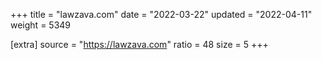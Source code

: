 +++
title = "lawzava.com"
date = "2022-03-22"
updated = "2022-04-11"
weight = 5349

[extra]
source = "https://lawzava.com"
ratio = 48
size = 5
+++
